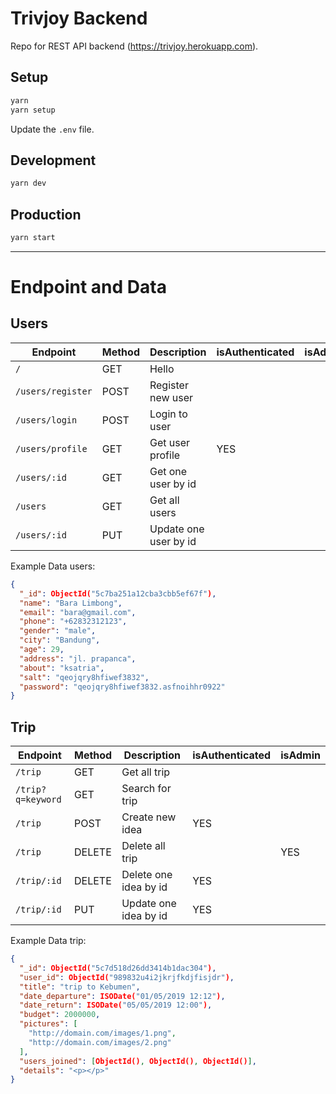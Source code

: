 # Trivjoy Backend

Repo for REST API backend (https://trivjoy.herokuapp.com).

## Setup

```sh
yarn
yarn setup
```

Update the `.env` file.

## Development

```sh
yarn dev
```

## Production

```sh
yarn start
```

---

# Endpoint and Data

## Users

| Endpoint          | Method | Description           | isAuthenticated | isAdmin |
| ----------------- | ------ | --------------------- | --------------- | ------- |
| `/`               | GET    | Hello                 |                 |         |
| `/users/register` | POST   | Register new user     |                 |         |
| `/users/login`    | POST   | Login to user         |                 |         |
| `/users/profile`  | GET    | Get user profile      | YES             |         |
| `/users/:id`      | GET    | Get one user by id    |                 |         |
| `/users`          | GET    | Get all users         |                 |         |
| `/users/:id`      | PUT    | Update one user by id |                 |         |

Example Data users:

```json
{
  "_id": ObjectId("5c7ba251a12cba3cbb5ef67f"),
  "name": "Bara Limbong",
  "email": "bara@gmail.com",
  "phone": "+62832312123",
  "gender": "male",
  "city": "Bandung",
  "age": 29,
  "address": "jl. prapanca",
  "about": "ksatria",
  "salt": "qeojqry8hfiwef3832",
  "password": "qeojqry8hfiwef3832.asfnoihhr0922"
}
```

## Trip

| Endpoint          | Method | Description           | isAuthenticated | isAdmin |
| ----------------- | ------ | --------------------- | --------------- | ------- |
| `/trip`           | GET    | Get all trip          |                 |         |
| `/trip?q=keyword` | GET    | Search for trip       |                 |         |
| `/trip`           | POST   | Create new idea       | YES             |         |
| `/trip`           | DELETE | Delete all trip       |                 | YES     |
| `/trip/:id`       | DELETE | Delete one idea by id | YES             |         |
| `/trip/:id`       | PUT    | Update one idea by id | YES             |         |

Example Data trip:

```json
{
  "_id": ObjectId("5c7d518d26dd3414b1dac304"),
  "user_id": ObjectId("989832u4i2jkrjfkdjfisjdr"),
  "title": "trip to Kebumen",
  "date_departure": ISODate("01/05/2019 12:12"),
  "date_return": ISODate("05/05/2019 12:00"),
  "budget": 2000000,
  "pictures": [
    "http://domain.com/images/1.png",
    "http://domain.com/images/2.png"
  ],
  "users_joined": [ObjectId(), ObjectId(), ObjectId()],
  "details": "<p></p>"
}
```
